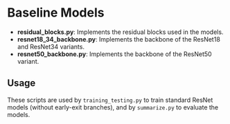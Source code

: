 # Baseline Models

- **residual_blocks.py**: Implements the residual blocks used in the models.
- **resnet18_34_backbone.py**: Implements the backbone of the ResNet18 and ResNet34 variants.
- **resnet50_backbone.py**: Implements the backbone of the ResNet50 variant.

## Usage

These scripts are used by `training_testing.py` to train standard ResNet models (without early-exit branches), and by `summarize.py` to evaluate the models.
